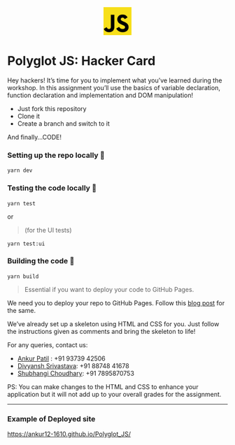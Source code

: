 <div align="center">
  <img alt="HG_LOGO" src="assets/js.png" height="64" />
</div>

# Polyglot JS: Hacker Card

Hey hackers!
It’s time for you to implement what you’ve learned during the workshop. In this assignment you’ll use the basics of variable declaration, function declaration and implementation and DOM manipulation!

- Just fork this repository
- Clone it
- Create a branch and switch to it

And finally…CODE!

### Setting up the repo locally  🔧
```
yarn dev
```
### Testing the code locally  🚧
```
yarn test
```
or
> (for the UI tests)
```
yarn test:ui
```
### Building the code  🚀
```
yarn build
```
> Essential if you want to deploy your code to GitHub Pages.



We need you to deploy your repo to GitHub Pages. Follow this [blog post](https://www.codecademy.com/article/f1-u3-github-pages) for the same.

We’ve already set up a skeleton using HTML and CSS for you. Just follow the instructions given as comments and bring the skeleton to life!

For any queries, contact us:
- [Ankur Patil](https://github.com/ankur12-1610) : +91 93739 42506
- [Divyansh Srivastava](https://github.com/Divyansh013): +91 88748 41678
- [Shubhangi Choudhary](https://github.com/shubhangi013): +91 7895870753

PS: You can make changes to the HTML and CSS to enhance your application but it will not add up to your overall grades for the assignment.

---

### Example of Deployed site
https://ankur12-1610.github.io/Polyglot_JS/
